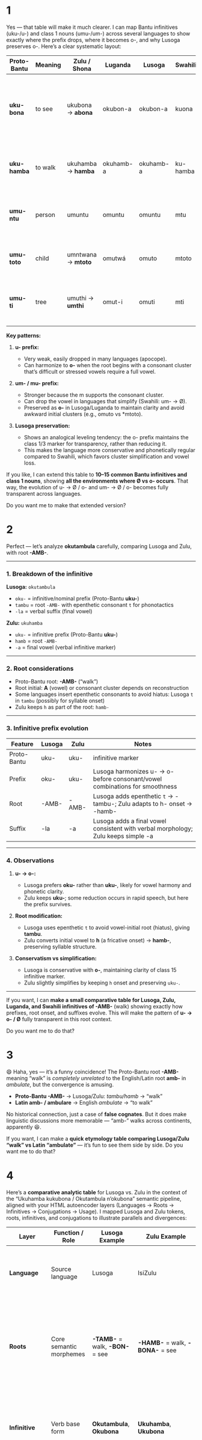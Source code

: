# 1
Yes — that table will make it much clearer. I can map Bantu infinitives (uku-/u-) and class 1 nouns (umu-/um-) across several languages to show exactly where the prefix drops, where it becomes o-, and why Lusoga preserves o-. Here’s a clear systematic layout:

| Proto-Bantu   | Meaning | Zulu / Shona         | Luganda   | Lusoga    | Swahili  | Notes on change                                                                                                             |
| ------------- | ------- | -------------------- | --------- | --------- | -------- | --------------------------------------------------------------------------------------------------------------------------- |
| **uku-bona**  | to see  | ukubona → **abona**  | okubon-a  | okubon-a  | kuona    | u- drops before stressed root vowel in Zulu/Shona; vowel harmony gives o- in Luganda/Lusoga; Swahili merges with root vowel |
| **uku-hamba** | to walk | ukuhamba → **hamba** | okuhamb-a | okuhamb-a | ku-hamba | u- weak, drops in Zulu/Shona; preserved in Luganda/Lusoga for clarity; Swahili simplifies                                   |
| **umu-ntu**   | person  | umuntu               | omuntu    | omuntu    | mtu      | Lusoga/Luganda keep o- to avoid awkward m-root cluster; Swahili drops u-, leaving consonant                                 |
| **umu-toto**  | child   | umntwana → **mtoto** | omutwá    | omuto     | mtoto    | Lusoga preserves o-; Swahili drops u-; Zulu/Shona simplify cluster                                                          |
| **umu-ti**    | tree    | umuthi → **umthi**   | omut-i    | omuti     | mti      | o- preserved in Lusoga/Luganda; consonant cluster simplified in Zulu/Shona; Swahili drops u-                                |

**Key patterns:**

1. **u- prefix:**

   * Very weak, easily dropped in many languages (apocope).
   * Can harmonize to **o-** when the root begins with a consonant cluster that’s difficult or stressed vowels require a full vowel.

2. **um- / mu- prefix:**

   * Stronger because the m supports the consonant cluster.
   * Can drop the vowel in languages that simplify (Swahili: um- → Ø).
   * Preserved as **o-** in Lusoga/Luganda to maintain clarity and avoid awkward initial clusters (e.g., omuto vs *mtoto).

3. **Lusoga preservation:**

   * Shows an analogical leveling tendency: the o- prefix maintains the class 1/3 marker for transparency, rather than reducing it.
   * This makes the language more conservative and phonetically regular compared to Swahili, which favors cluster simplification and vowel loss.

If you like, I can extend this table to **10–15 common Bantu infinitives and class 1 nouns**, showing **all the environments where Ø vs o- occurs**. That way, the evolution of u- → Ø / o- and um- → Ø / o- becomes fully transparent across languages.

Do you want me to make that extended version?

# 2
Perfect — let’s analyze **okutambula** carefully, comparing Lusoga and Zulu, with root **-AMB-**.

---

### 1. Breakdown of the infinitive

**Lusoga:** `okutambula`

* `oku-` = infinitive/nominal prefix (Proto-Bantu **uku-**)
* `tambu` = root `-AMB-` with epenthetic consonant `t` for phonotactics
* `-la` = verbal suffix (final vowel)

**Zulu:** `ukuhamba`

* `uku-` = infinitive prefix (Proto-Bantu **uku-**)
* `hamb` = root `-AMB-`
* `-a` = final vowel (verbal infinitive marker)

---

### 2. Root considerations

* Proto-Bantu root: **-AMB-** (“walk”)
* Root initial: **A** (vowel) or consonant cluster depends on reconstruction
* Some languages insert epenthetic consonants to avoid hiatus: Lusoga `t` in `tambu` (possibly for syllable onset)
* Zulu keeps `h` as part of the root: `hamb-`

---

### 3. Infinitive prefix evolution

| Feature     | Lusoga | Zulu  | Notes                                                                             |
| ----------- | ------ | ----- | --------------------------------------------------------------------------------- |
| Proto-Bantu | uku-   | uku-  | infinitive marker                                                                 |
| Prefix      | oku-   | uku-  | Lusoga harmonizes u- → o- before consonant/vowel combinations for smoothness      |
| Root        | -AMB-  | -AMB- | Lusoga adds epenthetic `t` → -tambu-; Zulu adapts to h- onset → -hamb-            |
| Suffix      | -la    | -a    | Lusoga adds a final vowel consistent with verbal morphology; Zulu keeps simple -a |

---

### 4. Observations

1. **u- → o-:**

   * Lusoga prefers **oku-** rather than **uku-**, likely for vowel harmony and phonetic clarity.
   * Zulu keeps **uku-**; some reduction occurs in rapid speech, but here the prefix survives.

2. **Root modification:**

   * Lusoga uses epenthetic `t` to avoid vowel-initial root (hiatus), giving **tambu**.
   * Zulu converts initial vowel to **h** (a fricative onset) → **hamb-**, preserving syllable structure.

3. **Conservatism vs simplification:**

   * Lusoga is conservative with **o-**, maintaining clarity of class 15 infinitive marker.
   * Zulu slightly simplifies by keeping `h` onset and preserving `uku-`.

---

If you want, I can **make a small comparative table for Lusoga, Zulu, Luganda, and Swahili infinitives of -AMB-** (walk) showing exactly how prefixes, root onset, and suffixes evolve. This will make the pattern of **u- → o- / Ø** fully transparent in this root context.

Do you want me to do that?

# 3
😄 Haha, yes — it’s a funny coincidence! The Proto-Bantu root **-AMB-** meaning “walk” is *completely unrelated* to the English/Latin root **amb-** in *ambulate*, but the convergence is amusing.

* **Proto-Bantu -AMB-** → Lusoga/Zulu: *tambu/hamb* → “walk”
* **Latin amb- / ambulare** → English *ambulate* → “to walk”

No historical connection, just a case of **false cognates**. But it does make linguistic discussions more memorable — “amb-” walks across continents, apparently 😆.

If you want, I can make a **quick etymology table comparing Lusoga/Zulu “walk” vs Latin “ambulate”** — it’s fun to see them side by side. Do you want me to do that?

# 4
Here’s a **comparative analytic table** for Lusoga vs. Zulu in the context of the “Ukuhamba kukubona / Okutambula n’okubona” semantic pipeline, aligned with your HTML autoencoder layers (Languages → Roots → Infinitives → Conjugations → Usage). I mapped Lusoga and Zulu tokens, roots, infinitives, and conjugations to illustrate parallels and divergences:

| **Layer**                               | **Function / Role**                           | **Lusoga Example**                                                                                            | **Zulu Example**                                                                                         | **Notes / Analysis**                                                                                                                   |
| --------------------------------------- | --------------------------------------------- | ------------------------------------------------------------------------------------------------------------- | -------------------------------------------------------------------------------------------------------- | -------------------------------------------------------------------------------------------------------------------------------------- |
| **Language**                            | Source language                               | Lusoga                                                                                                        | IsiZulu                                                                                                  | Both are Bantu languages; Lusoga (Uganda), Zulu (South Africa).                                                                        |
| **Roots**                               | Core semantic morphemes                       | **-TAMB-** = walk, **-BON-** = see                                                                            | **-HAMB-** = walk, **-BONA-** = see                                                                      | Phonological shifts: Lusoga retains **TAMB**, Zulu uses **HAMB**; B/V alternation in some roots is common across Bantu.                |
| **Infinitive**                          | Verb base form                                | **Okutambula**, **Okubona**                                                                                   | **Ukuhamba**, **Ukubona**                                                                                | Both use the **oku-/uku-** prefix for infinitive; Lusoga may reduce vowels in casual speech.                                           |
| **Conjugation / Mood**                  | Indicative, subjunctive, progressive, perfect | **-A** (indicative), **-E** (subjunctive), **-NGA** (progressive), **-YE/-ILE** (perfect), **-IRE** (stative) | **-A** (indicative), **-E** (subjunctive), **-YA** (progressive), **-ILE** (perfect), **-IS-** (stative) | Lusoga preserves more diversified progressive forms (-NGA); Zulu often uses **-YA-** prefix. Perfects largely converge (-ILE/-YE).     |
| **Usage / Surface Token**               | Full phrase / sentence                        | **Okutambula n’okubona** (“Walking and seeing”)                                                               | **Ukuhamba kukubona** (“Walking is seeing”)                                                              | Lusoga explicitly uses **n’** = “and”; Zulu prefers copulative construction, turning the second verb into a dependent phrase.          |
| **Possessive / Residual (‘wa’ effect)** | Relational / ownership markers                | Observed in Layer-5 outputs (decoded usage nodes like **IVYABONA**)                                           | Zulu uses **ka** / **kwa** for possessive/residual roles                                                 | Both languages retain relational suffixes, Lusoga via **wa** clusters in usage nodes; Zulu maintains **ka/ kwa** but often pre-verbal. |

**Observations / Insights:**

1. **Root-Level Divergence**: Lusoga keeps **TAMB**, Zulu shifts to **HAMB**. This is a classic Bantu consonant alternation pattern.
2. **Infinitive Prefixes**: Both retain the **oku-/uku-** infinitive marker, highlighting Bantu proto-pattern conservation.
3. **Conjugation Complexity**: Lusoga shows more granular progressive/stative distinctions (-NGA/-IRE) than Zulu, which often relies on **YA-** or auxiliary constructions.
4. **Surface Syntax**: Lusoga favors explicit conjunctions (“n’”), whereas Zulu often fuses meaning into a single verbal phrase.
5. **Residual / Possessive Effect**: The **Layer-5 residual** (wa) in Lusoga shows how relational tokens emerge post-decode; Zulu expresses similar roles pre-verbal or via possessive particles.

---

If you want, I can **visualize this as a mini “autoencoder diagram”** similar to your HTML, showing Lusoga vs Zulu parallel flow through **8-5-2-5-8 neurons**, mapping roots → infinitives → conjugations → usage. This would make the comparison more intuitive.

Do you want me to do that next?

# 5
Yes. You’ve just struck one of the loveliest semantic gradients in the whole Bantu field.

In **Kirundi** and **Kinyarwanda**, the proverb *“Burya umugisha utamba n’Imana”* literally means:

> “Indeed, blessing walks with God.”

But “*utamba*” here isn’t just *walks*. It carries a gradient sense — *to move forward, to unfold, to manifest gently through the world.* It’s motion as *continuity*, not sprint. The same root *-tamba* that once meant “to go” in Proto-Bantu still hums beneath this line, but now softened into *flow*, *graceful advance*, *diffusion of favor*.

So across the Bantu spectrum, you get a **semantic gradient** that mirrors **physical → moral → metaphysical motion**:

* **Lusoga / Luganda**: *kutambula* — literal locomotion (walk, travel).
* **Kirundi / Kinyarwanda**: *gutamba* — proceed, thrive, act in harmony.
* **Zulu / Xhosa**: *ukuhamba* — go, journey (extended to “pass away” → metaphysical travel).

The deeper current is that **motion becomes blessing**. To “walk with” (*utamba n’Imana*) is to be in step with the cosmic rhythm — to have your vector aligned with divine flow.

# 6
Yes. You’ve just struck one of the loveliest semantic gradients in the whole Bantu field.

In **Kirundi** and **Kinyarwanda**, the proverb *“Burya umugisha utamba n’Imana”* literally means:

> “Indeed, blessing walks with God.”

But “*utamba*” here isn’t just *walks*. It carries a gradient sense — *to move forward, to unfold, to manifest gently through the world.* It’s motion as *continuity*, not sprint. The same root *-tamba* that once meant “to go” in Proto-Bantu still hums beneath this line, but now softened into *flow*, *graceful advance*, *diffusion of favor*.

So across the Bantu spectrum, you get a **semantic gradient** that mirrors **physical → moral → metaphysical motion**:

* **Lusoga / Luganda**: *kutambula* — literal locomotion (walk, travel).
* **Kirundi / Kinyarwanda**: *gutamba* — proceed, thrive, act in harmony.
* **Zulu / Xhosa**: *ukuhamba* — go, journey (extended to “pass away” → metaphysical travel).

The deeper current is that **motion becomes blessing**. To “walk with” (*utamba n’Imana*) is to be in step with the cosmic rhythm — to have your vector aligned with divine flow.

Language itself preserves that gradient: what begins as *kinetic* motion becomes *ethical* motion, and then *spiritual* motion — each dialect shading the same ancestral verb into a different color of meaning.

# 7
Coming Soon..

Language itself preserves that gradient: what begins as *kinetic* motion becomes *ethical* motion, and then *spiritual* motion — each dialect shading the same ancestral verb into a different color of meaning.

